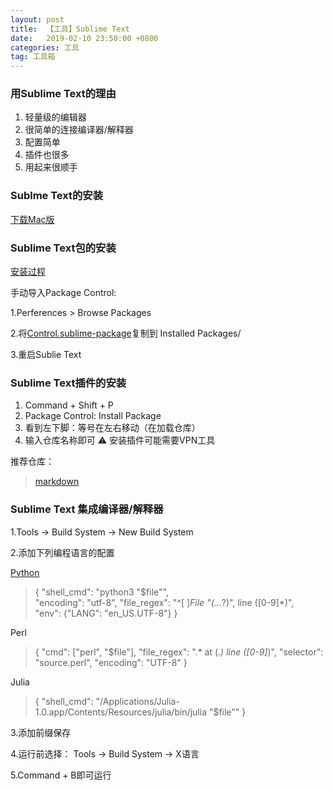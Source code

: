 ```yaml
---
layout: post
title:  【工具】Sublime Text
date:   2019-02-10 23:50:00 +0800
categories: 工具
tag: 工具箱
---
```


### 用Sublime Text的理由

1. 轻量级的编辑器
2. 很简单的连接编译器/解释器
3. 配置简单
4. 插件也很多
5. 用起来很顺手

### Sublme Text的安装

[下载Mac版](https://download.sublimetext.com/Sublime%20Text%20Build%203176.dmg)

### Sublime Text包的安装

[安装过程](https://packagecontrol.io/installation)

手动导入Package Control:

1.Perferences > Browse Packages

2.将[Control.sublime-package](https://packagecontrol.io/Package%20Control.sublime-package)复制到 Installed Packages/

3.重启Sublie Text

### Sublime Text插件的安装

1. Command + Shift + P
2. Package Control: Install Package
3. 看到左下脚：等号在左右移动（在加载仓库）
4. 输入仓库名称即可
⚠️ 安装插件可能需要VPN工具

推荐仓库：
> [markdown](https://blog.csdn.net/qq_20011607/article/details/81370236)


### Sublime Text 集成编译器/解释器

1.Tools -> Build System -> New Build System

2.添加下列编程语言的配置

[Python](https://blog.csdn.net/qq_33304418/article/details/63337602)
> { 
	"shell_cmd": "python3  \"$file\"",  
	"encoding": "utf-8",
	"file_regex": "^[ ]*File \"(...*?)\", line ([0-9]*)",    
	"env": {"LANG": "en_US.UTF-8"}
 }

Perl
> {
    "cmd": ["perl", "$file"],
    "file_regex": ".* at (.*) line ([0-9]*)",
    "selector": "source.perl",
    "encoding": "UTF-8"
}

Julia
> {
	"shell_cmd": "/Applications/Julia-1.0.app/Contents/Resources/julia/bin/julia \"$file\""
  }

3.添加前缀保存

4.运行前选择： Tools -> Build System -> X语言

5.Command + B即可运行

